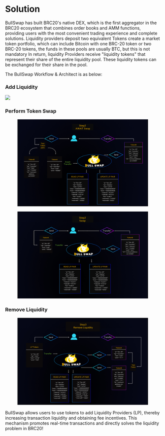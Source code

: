 # Solution

BullSwap has built BRC20's native DEX, which is the first aggregator in the BRC20 ecosystem that combines order books and AMM functions, providing users with the most convenient trading experience and complete solutions. Liquidity providers deposit two equivalent Tokens create a market token portfolio, which can include Bitcoin with one BRC-20 token or two BRC-20 tokens, the funds in these pools are usually BTC, but this is not mandatory In return, liquidity Providers receive "liquidity tokens" that represent their share of the entire liquidity pool. These liquidity tokens can be exchanged for their share in the pool.

The BullSwap Workflow & Architect is as below:

### Add Liquidity

![](https://pbs.twimg.com/media/FxUYW6NaQAAryOm?format=jpg\&name=large)

### Perform Token Swap

<figure><img src=".gitbook/assets/BISO-2.jpg" alt=""><figcaption></figcaption></figure>

<figure><img src=".gitbook/assets/BISO-3.jpg" alt=""><figcaption></figcaption></figure>

### Remove Liquidity

<figure><img src=".gitbook/assets/BISO-4.jpg" alt=""><figcaption></figcaption></figure>

BullSwap allows users to use tokens to add Liquidity Providers (LP), thereby increasing transaction liquidity and obtaining fee incentives. This mechanism promotes real-time transactions and directly solves the liquidity problem in BRC20!
